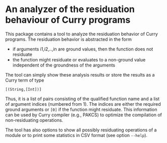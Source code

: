 An analyzer of the residuation behaviour of Curry programs
==========================================================

This package contains a tool to analyze the residuation
behavior of Curry programs. The residuation behavior
is abstracted in the form

* if arguments i1,i2,..,in are ground values, then the
  function does not residuate
* the function might residuate or evaluates to a non-ground value
  independent of the groundness of the arguments

The tool can simply show these analysis results or store the
results as a Curry term of type

    [(String,[Int])]

Thus, it is a list of pairs consisting of the
qualified function name and a list of argument indices
(numbered from 1).
The indices are either the required ground arguments or
`[0]` if the function might residuate.
This information can be used by Curry compiler (e.g., PAKCS)
to optimize the compilation of non-residuating operations.

The tool has also options to show all possibly residuating operations
of a module or to print some statistics in CSV format (see option
`--help`).
